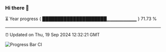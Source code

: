 ### Hi there 👋

⏳ Year progress { █████████████████████▁▁▁▁▁▁▁▁▁ } 71.73 %

---

⏰ Updated on Thu, 19 Sep 2024 12:32:21 GMT

![Progress Bar CI](https://github.com/liununu/liununu/workflows/Progress%20Bar%20CI/badge.svg)
